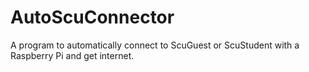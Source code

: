 # AutoScuConnector
A program to automatically connect to ScuGuest or ScuStudent with a Raspberry Pi and get internet.
